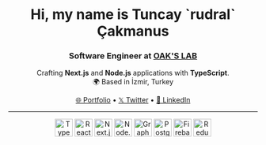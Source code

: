 <h1 align="center">
  Hi, my name is Tuncay `rudral` Çakmanus
</h1>

<h3 align="center">
  Software Engineer at <a href="https://www.oakslab.com" target="_blank">OAK'S LAB</a>
</h3>

<p align="center">
  Crafting <strong>Next.js</strong> and <strong>Node.js</strong> applications with <strong>TypeScript</strong>.
  <br> 
  🌍 Based in İzmir, Turkey
</p>

<div align="center">
  <a href="https://www.rudral.com" target="_blank">🌐 Portfolio</a> •
  <a href="https://x.com/rudral" target="_blank">𝕏 Twitter</a> •
  <a href="https://www.linkedin.com/in/rudral" target="_blank">💼 LinkedIn</a>
</div>

---

<p align="center">
  <img src="https://raw.githubusercontent.com/danielcranney/readme-generator/main/public/icons/skills/typescript.svg" width="36" alt="TypeScript" />
  <img src="https://raw.githubusercontent.com/danielcranney/readme-generator/main/public/icons/skills/react.svg" width="36" alt="React" />
  <img src="https://raw.githubusercontent.com/danielcranney/readme-generator/main/public/icons/skills/nextjs.svg" width="36" alt="Next.js" />
  <img src="https://raw.githubusercontent.com/danielcranney/readme-generator/main/public/icons/skills/nodejs.svg" width="36" alt="Node.js" />
  <img src="https://raw.githubusercontent.com/danielcranney/readme-generator/main/public/icons/skills/graphql.svg" width="36" alt="GraphQL" />
  <img src="https://raw.githubusercontent.com/danielcranney/readme-generator/main/public/icons/skills/postgresql.svg" width="36" alt="PostgreSQL" />
  <img src="https://raw.githubusercontent.com/danielcranney/readme-generator/main/public/icons/skills/firebase.svg" width="36" alt="Firebase" />
  <img src="https://raw.githubusercontent.com/danielcranney/readme-generator/main/public/icons/skills/redux.svg" width="36" alt="Redux" />
</p>

